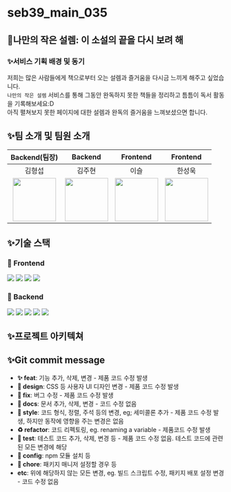 # seb39_main_035

## 🎉나만의 작은 설렘: 이 소설의 끝을 다시 보려 해

### ✨서비스 기획 배경 및 동기

저희는 많은 사람들에게 책으로부터 오는 설렘과 즐거움을 다시금 느끼게 해주고 싶었습니다.</br>
`나만의 작은 설렘` 서비스를 통해 그동안 완독하지 못한 책들을 정리하고 틈틈이 독서 활동을 기록해보세요:D</br>
아직 펼쳐보지 못한 페이지에 대한 설렘과 완독의 즐거움을 느껴보셨으면 합니다.

## ✨팀 소개 및 팀원 소개

|                                        Backend(팀장)                                        |                                           Backend                                           |                                          Frontend                                          |                                          Frontend                                          |
| :-----------------------------------------------------------------------------------------: | :-----------------------------------------------------------------------------------------: | :----------------------------------------------------------------------------------------: | :----------------------------------------------------------------------------------------: |
|                                           김형섭                                            |                                           김주현                                            |                                            이슬                                            |                                           한성욱                                           |
| <img src="https://avatars.githubusercontent.com/u/104135974?v=4" width="100" height="100"/> | <img src="https://avatars.githubusercontent.com/u/104332880?v=4" width="100" height="100"/> | <img src="https://avatars.githubusercontent.com/u/96093996?v=4" width="100" height="100"/> | <img src="https://avatars.githubusercontent.com/u/27681985?v=4" width="100" height="100"/> |

## ✨기술 스택

### 🔧 Frontend </br>

<img src="https://img.shields.io/badge/typescript-3178C6?style=for-the-badge&logo=typescript&logoColor=black"> <img src="https://img.shields.io/badge/styled_components-DB7093?style=for-the-badge&logo=styled-components&logoColor=black"> <img src="https://img.shields.io/badge/react-61DAFB?style=for-the-badge&logo=react&logoColor=black"> <img src="https://img.shields.io/badge/redux-764ABC?style=for-the-badge&logo=redux&logoColor=black">

### 🔧 Backend </br>
<img src="https://img.shields.io/badge/java-B266ff?style=for-the-badge&logo=java&logoColor=white"> <img src="https://img.shields.io/badge/spring-6DB33F?style=for-the-badge&logo=spring&logoColor=white"> <img src="https://img.shields.io/badge/mysql-4479A1?style=for-the-badge&logo=mysql&logoColor=white"> 
<img src="https://img.shields.io/badge/JWT-000000?style=for-the-badge&logo=jwt&logoColor=white">
<img src="https://img.shields.io/badge/Amazon_AWS-FF9900?style=for-the-badge&logo=amazonaws&logoColor=white">

  
## ✨프로젝트 아키텍쳐

## ✨Git commit message

- **✨ feat**: 기능 추가, 삭제, 변경 - 제품 코드 수정 발생
- **💄 design**: CSS 등 사용자 UI 디자인 변경 - 제품 코드 수정 발생
- **🐛 fix**: 버그 수정 - 제품 코드 수정 발생
- **📝 docs**: 문서 추가, 삭제, 변경 - 코드 수정 없음
- **🎨 style**: 코드 형식, 정렬, 주석 등의 변경, eg; 세미콜론 추가 - 제품 코드 수정 발생, 하지만 동작에 영향을 주는 변경은 없음
- **♻️ refactor**: 코드 리펙토링, eg. renaming a variable - 제품코드 수정 발생
- **🧪 test**: 테스트 코드 추가, 삭제, 변경 등 - 제품 코드 수정 없음. 테스트 코드에 관련된 모든 변경에 해당
- **🔧 config**: npm 모듈 설치 등
- **🌱 chore**: 패키지 매니저 설정할 경우 등
- **etc**: 위에 해당하지 않는 모든 변경, eg. 빌드 스크립트 수정, 패키지 배포 설정 변경 - 코드 수정 없음
